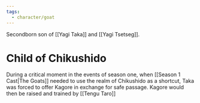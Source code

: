 ```yaml
---
tags:
  - character/goat
---
```


Secondborn son of [[Yagi Taka]] and [[Yagi Tsetseg]].
# Child of Chikushido
During a critical moment in the events of season one, when [[Season 1 Cast|The Goats]] needed to use the realm of Chikushido as a shortcut, Taka was forced to offer Kagore in exchange for safe passage. Kagore would then be raised and trained by [[Tengu Taro]]

